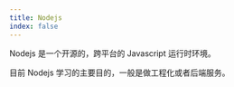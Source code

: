 ```yaml
---
title: Nodejs
index: false
---
```


Nodejs 是一个开源的，跨平台的 Javascript 运行时环境。

目前 Nodejs 学习的主要目的，一般是做工程化或者后端服务。
